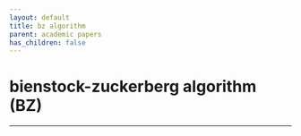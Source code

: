 ```yaml
---
layout: default
title: bz algorithm
parent: academic papers
has_children: false
---
```


# bienstock-zuckerberg algorithm (BZ)
--------

<object data="/academic_papers/papers/bz/Bienstock_Zuckerberg_2009.pdf" type="application/pdf" width="100%" style="height:100%"></object>
